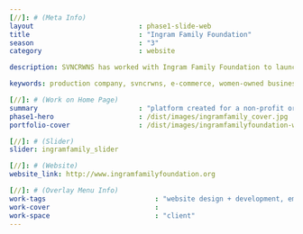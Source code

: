 ```yaml
---
[//]: # (Meta Info)
layout                          : phase1-slide-web
title 					        : "Ingram Family Foundation"
season				            : "3"
category						: website

description: SVNCRWNS has worked with Ingram Family Foundation to launch its non-profit organization whose mission is to raise capital and invest in communities of interest to promote sustainability and shared resources.

keywords: production company, svncrwns, e-commerce, women-owned businesses, creative team, consulting, business operations, launch my brand, manage my brand, photography, videography, special projects

[//]: # (Work on Home Page)
summary                         : "platform created for a non-profit organization that invests in community activist entities that support people of color"
phase1-hero                     : /dist/images/ingramfamily_cover.jpg
portfolio-cover 				: /dist/images/ingramfamilyfoundation-website-mockup.jpg

[//]: # (Slider)
slider: ingramfamily_slider

[//]: # (Website)
website_link: http://www.ingramfamilyfoundation.org

[//]: # (Overlay Menu Info)
work-tags 							: "website design + development, email design + development"
work-cover							:
work-space 							: "client"
---
```

